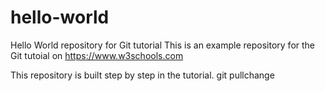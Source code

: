# hello-world
Hello World repository for Git tutorial
This is an example repository for the Git tutoial on https://www.w3schools.com

This repository is built step by step in the tutorial.
git pullchange
